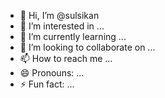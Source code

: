 - 👋 Hi, I’m @sulsikan
- 👀 I’m interested in ...
- 🌱 I’m currently learning ...
- 💞️ I’m looking to collaborate on ...
- 📫 How to reach me ...
- 😄 Pronouns: ...
- ⚡ Fun fact: ...

<!---
sulsikan/sulsikan is a ✨ special ✨ repository because its `README.md` (this file) appears on your GitHub profile.
You can click the Preview link to take a look at your changes.
--->
